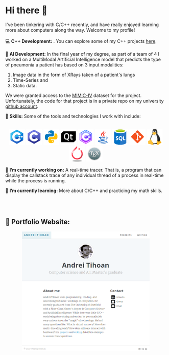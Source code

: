 # Hi there 👋

I've been tinkering with C/C++ recently, and have really enjoyed learning more about computers along the way. Welcome to my profile!
<br>
<br>
💻 **C++ Development:** . You can explore some of my C++ projects [here](https://andreitihoan.com/projects).
<br>
<br>
🤖 **AI Development:** In the final year of my degree, as part of a team of 4 I worked on a MultiModal Artificial Intelligence model that predicts the type of pneumonia a patient has based on 3 input modalities:
1. Image data in the form of XRays taken of a patient's lungs
2. Time-Series and
3. Static data.

We were granted access to the [MIMIC-IV](https://physionet.org/content/mimiciv/2.2/) dataset for the project.
Unfortunately, the code for that project is in a private repo on my university [github account](https://github.com/Gizs).

🔧 **Skills:** Some of the tools and technologies I work with include:
<br>
<br>
<p align="center">
   <img src="data/icons8-c++.svg" alt="cpp" width="50">
   <img src="data/icons8-c-programming.svg" alt="c-without-pp" width="50">
   <img src="data/icons8-python.svg" alt="python" width="50">
   <img src="data/icons8-qt.svg" alt="qt" width="50">
   <img src="data/icons8-c-sharp-logo.svg" alt="csharp" width="50">
   <img src="data/icons8-java-logo.svg" alt="java" width="50">
   <img src="data/sql.png" alt="sql" width="50">
   <img src="data/icons8-git-logo.svg" alt="git" width="50">
   <img src="data/linux.svg" alt="linux" width="50">
   <img src="data/icons8-pytorch.svg" alt="pytorch" width="50">
   <img src="data/icons8-latex.svg" alt="latex" width="50">
</p>

🔭 **I’m currently working on:** A real-time tracer. That is, a program that can display the callstack trace of any individual thread of a process in real-time while the process is running.

🌱 **I’m currently learning:** More about C/C++ and practicing my math skills.

<br>
<br> 

## 📂 Portfolio Website:
<div align="center">
<a href="https://www.andreitihoan.com">
   <img src="data/portfolio.PNG" alt="portfolio" width="400">
</a>
</div>
<br>
<br>


<!--
**AndreiTih/AndreiTih** is a ✨ _special_ ✨ repository because its `README.md` (this file) appears on your GitHub profile.

Here are some ideas to get you started:

- 👯 I’m looking to collaborate on ...
- 🤔 I’m looking for help with ...
- 💬 Ask me about ...
- 📫 How to reach me: ...
- 😄 Pronouns: ...
- ⚡ Fun fact: ...
-->
